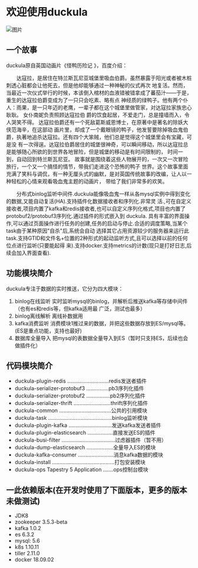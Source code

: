#           欢迎使用duckula

![图片](https://github.com/rjzjh/duckula/wiki/images/duckula.jpg)

## 一个故事

 duckula原自英国动画片《怪鸭历险记 》，百度介绍：    

&#8195;&#8195;达寇拉，是居住在特兰斯瓦尼亚城堡里吸血伯爵。虽然暴露于阳光或者被木桩刺透心脏都会让他死去，但是他却能够通过一种神秘的仪式再次 地复活。然而，当最近一次仪式举行的时候，本该倒入棺材的血液错被错拿成了蕃茄汁――于是，重生的达寇拉伯爵变成为了一只只会吃素、略有点 神经质的绿鸭子。他有两个仆人：雨果，是一只年迈的老鹰，一辈子都在这个城堡里做管家，对达寇拉家族忠心耿耿。 女仆南妮负责照顾达寇拉伯 爵的饮食起居，不爱走门，总是撞墙而入，令人哭笑不得。 达寇拉伯爵还有一个死敌葛斯威恩博士，在原著中是著名的除妖大侠范海辛，在这部动 画片里，却成了一个戴眼镜的鸭子，他发誓要除掉吸血鬼伯爵，执著地追杀达寇拉。还有四个大笨贼，他们总是觉得这个城堡里会有宝藏，可是没 有一次得逞。达寇拉伯爵居住的城堡很神奇，可以瞬间移动，所以达寇拉总是能够随心所欲的到世界各地冒险，但是城堡的移动是有时间限制的， 时间一到，自动回到特兰斯瓦尼亚。 故事就是围绕着这些人物展开的，一次又一次冒险旅行，一个又一个搞怪的情节，带我们走进这个恐怖的鸭子 世界。这个故事里面充满了笑料与调侃，有一种无厘头式的幽默，是对英国传统故事的改编，让人以一种轻松的心情来观看吸血鬼主题的动画片， 带给了我们非常多的欢笑。    

&#8195;&#8195;分布式binlog监听中间件.duckula能像吸血鬼一样从各mysql实例中得到变化的数据,又能自动复活(HA).支持插件化数据接收者和序列化.非常灵 活.,可在自定义接收者,项目内置了kafka和redis接收者,也可以自定义序列化格式,项目也内置了protobuf2/protobuf3序列化.通过插件的形式嵌入到 duckula. 具有丰富的界面操作,可以通过页面操作进行任务的创建,任务的启动与停止.合适的调度策略,当某个task由于某种原因"自杀"后,系统会自动 选择其它占用资源较少的服务器来运行此task.支持GTID和文件名+位置的2种形式的起动监听方式,且可以选择以前的任何位点进行监听(只要能起得 来).支持docker.支持metrics的计数(现只是打好日志,后续会加入界面查看).

## 功能模块简介
duckula专注于数据的实时推送，它分为四大模块：
1. binlog在线监听
   实时监听mysql的binlog，并解析后推送kafka等存储中间件（也有es和redis等，但kafka适用最
   广泛，测试也最多）
2. binlog离线解析
   离线补数据用
3. kafka消费监听
   消费模块1推过来的数据，并把这些数据存放到ES/mysql等。(ES是重点功能，支持也最好)
4. 数据库全量导入
   把mysql的表数据全量导入到ES（暂时只支持ES，后续也会做插件化）
## 代码模块简介
- duckula-plugin-redis ............................redis发送者插件
- duckula-serializer-protobuf3 ...............pb3序列化插件
- duckula-serializer-protobuf2 ................pb2序列化插件
- duckula-serializer-thrift .........................thrift序列化插件
- duckula-common ...................................公共的引用模块
- duckula-task ...........................................binlog监听模块
- duckula-plugin-kafka .............................发送kafka发送者插件
- duckula-plugin-elasticsearch .................直接发送ES的插件
- duckula-busi-filter ....................................过虑器插件（暂不用）
- duckula-dump-elasticsearch ..................全量导入ES的模块
- duckula-kafka-consumer ........................消息kafka数据的模块
- duckula-install ..........................................打包安装模块
- duckula-ops Tapestry 5 Application .......ops控制台模块
 ## 一此依赖版本(在开发时使用了下面版本，更多的版本未做测试)
- JDK8
- zookeeper   3.5.3-beta
- kafka 1.0.2
- es 6.3.2
- mysql: 5.6
- k8s   1.10.11
- tiller 2.11.0
- docker 18.09.02


